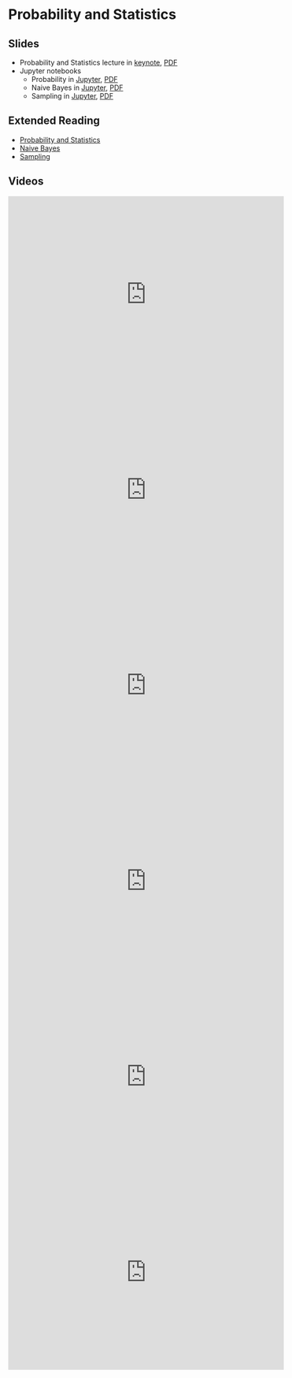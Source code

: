 # Probability and Statistics

## Slides

* Probability and Statistics lecture in
  [keynote](../../slides/1_24/2-Statistics.key),
  [PDF](../../slides/1_24/2-Statistics.pdf)
* Jupyter notebooks
  * Probability in [Jupyter](../../slides/1_24/probability.ipynb),
  [PDF](../../slides/1_24/probability.pdf)
  * Naive Bayes in [Jupyter](../../slides/1_24/naive-bayes.ipynb),
  [PDF](../../slides/1_24/naive-bayes.pdf)
  * Sampling in [Jupyter](../../slides/1_24/sampling.ipynb),
  [PDF](../../slides/1_24/sampling.pdf)

## Extended Reading

* [Probability and Statistics](http://en.diveintodeeplearning.org/chapter_crashcourse/probability.html)
* [Naive Bayes](http://en.diveintodeeplearning.org/chapter_crashcourse/naive-bayes.html)
* [Sampling](http://en.diveintodeeplearning.org/chapter_crashcourse/sampling.html)

## Videos

<center><iframe width="560" height="397" src="https://www.youtube.com/embed/N17ovGpUz3M" frameborder="0" allowfullscreen></iframe></center>

<center><iframe width="560" height="397" src="https://www.youtube.com/embed/f_gP3KaeJV8" frameborder="0" allowfullscreen></iframe></center>

<center><iframe width="560" height="397" src="https://www.youtube.com/embed/clWLNb3-rps" frameborder="0" allowfullscreen></iframe></center>

<center><iframe width="560" height="397" src="https://www.youtube.com/embed/bVLXubD9wcI" frameborder="0" allowfullscreen></iframe></center>

<center><iframe width="560" height="397" src="https://www.youtube.com/embed/rPcQcHZhWeE" frameborder="0" allowfullscreen></iframe></center>

<center><iframe width="560" height="397" src="https://www.youtube.com/embed/OCyc0bCRVgE" frameborder="0" allowfullscreen></iframe></center>

